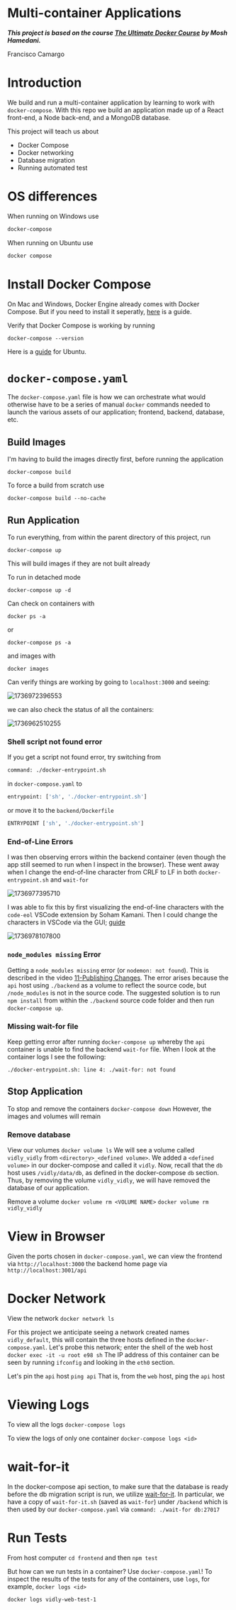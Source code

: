 Multi-container Applications
============================

***This project is based on the course [The Ultimate Docker Course](https://codewithmosh.com/p/the-ultimate-docker-course) by Mosh Hamedani.***

Francisco Camargo

# Introduction

We build and run a multi-container application by learning to work with `docker-compose`. With this repo we build an application made up of a React front-end, a Node back-end, and a MongoDB database.

This project will teach us about

* Docker Compose
* Docker networking
* Database migration
* Running automated test

# OS differences

When running on Windows use

```bash
docker-compose
```

When running on Ubuntu use

```bash
docker compose
```

# Install Docker Compose

On Mac and Windows, Docker Engine already comes with Docker Compose. But if you need to install it seperatly, [here](https://docs.docker.com/compose/install/) is a guide.

Verify that Docker Compose is working by running

`docker-compose --version`

Here is a [guide](https://docs.docker.com/compose/install/linux/#install-using-the-repository) for Ubuntu.

# `docker-compose.yaml`

The `docker-compose.yaml` file is how we can orchestrate what would otherwise have to be a series of manual `docker` commands needed to launch the various assets of our application; frontend, backend, database, etc.

## Build Images

I'm having to build the images directly first, before running the application

`docker-compose build`

To force a build from scratch use

`docker-compose build --no-cache`

## Run Application

To run everything, from within the parent directory of this project, run

`docker-compose up`

This will build images if they are not built already

To run in detached mode

`docker-compose up -d`

Can check on containers with

`docker ps -a`

or

`docker-compose ps -a`

and images with

`docker images`

Can verify things are working by going to `localhost:3000` and seeing:

![1736972396553](image/README/1736972396553.png)

we can also check the status of all the containers:

![1736962510255](image/README/1736962510255.png)

### Shell script not found error

If you get a script not found error, try switching from

```bash
command: ./docker-entrypoint.sh
```

in `docker-compose.yaml` to

```bash
entrypoint: ['sh', './docker-entrypoint.sh']
```

or move it to the `backend/Dockerfile`

```bash
ENTRYPOINT ['sh', './docker-entrypoint.sh']
```

### End-of-Line Errors

I was then observing errors within the backend container (even though the app still seemed to run when I inspect in the browser). These went away when I change the end-of-line character from CRLF to LF in both `docker-entrypoint.sh` and `wait-for`

![1736977395710](image/README/1736977395710.png)

I was able to fix this by first visualizing the end-of-line characters with the `code-eol` VSCode extension by Soham Kamani. Then I could change the characters in VSCode via the GUI; [guide](https://blog.boot.dev/clean-code/line-breaks-vs-code-lf-vs-crlf/)

![1736978107800](image/README/1736978107800.png)

### `node_modules missing` Error

Getting a `node_modules missing` error (or `nodemon: not found`). This is described in the video [11-Publishing Changes](https://members.codewithmosh.com/courses/the-ultimate-docker-course-1/lectures/31450211). The error arises because the `api` host using `./backend` as a volume to reflect the source code, but `/node_modules` is not in the source code. The suggested solution is to run `npm install` from within the `./backend` source code folder and then run `docker-compose up`.

### Missing wait-for file

Keep getting error after running `docker-compose up` whereby the `api` container is unable to find the backend `wait-for` file. When I look at the container logs I see the following:

```shell
./docker-entrypoint.sh: line 4: ./wait-for: not found
```

## Stop Application

To stop and remove the containers
`docker-compose down`
However, the images and volumes will remain

### Remove database

View our volumes
`docker volume ls`
We will see a volume called `vidly_vidly` from `<directory>_<defined volume>`. We added a `<defined volume>` in our docker-compose and called it `vidly`. Now, recall that the `db` host uses `/vidly/data/db`, as defined in the docker-compose `db` section. Thus, by removing the volume `vidly_vidly`, we will have removed the database of our application.

Remove a volume
`docker volume rm <VOLUME NAME>`
`docker volume rm vidly_vidly`

# View in Browser

Given the ports chosen in `docker-compose.yaml`, we can view the frontend via
`http://localhost:3000`
the backend home page via
`http://localhost:3001/api`

# Docker Network

View the network
`docker network ls`

For this project we anticipate seeing a network created names `vidly_default`, this will contain the three hosts defined in the `docker-compose.yaml`. Let's probe this network; enter the shell of the web host
`docker exec -it -u root e98 sh`
The IP address of this container can be seen by running
`ifconfig`
and looking in the `eth0` section.

Let's pin the `api` host
`ping api`
That is, from the `web` host, ping the `api` host

# Viewing Logs

To view all the logs
`docker-compose logs`

To view the logs of only one container
`docker-compose logs <id>`

# wait-for-it

In the docker-compose api section, to make sure that the database is ready before the db migration script is run, we utilize [wait-for-it](https://github.com/vishnubob/wait-for-it/). In particular, we have a copy of `wait-for-it.sh` (saved as `wait-for`) under `/backend` which is then used by our `docker-compose.yaml` via `command: ./wait-for db:27017`

# Run Tests

From host computer
`cd frontend` and then
`npm test`

But how can we run tests in a container? Use `docker-compose.yaml`! To inspect the results of the tests for any of the containers, use `logs`, for example,
`docker logs <id>`

`docker logs vidly-web-test-1`
